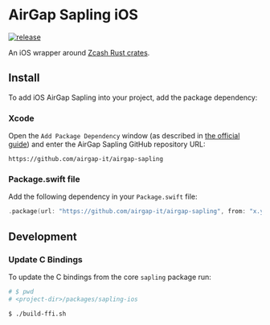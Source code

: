# AirGap Sapling iOS

[![release](https://img.shields.io/github/v/tag/airgap-it/airgap-sapling?include_prereleases)](https://github.com/airgap-it/airgap-sapling/releases)

An iOS wrapper around [Zcash Rust crates](https://github.com/zcash/librustzcash).

## Install

To add iOS AirGap Sapling into your project, add the package dependency:

### Xcode

Open the `Add Package Dependency` window (as described in [the official guide](https://developer.apple.com/documentation/xcode/adding_package_dependencies_to_your_app)) and enter the AirGap Sapling GitHub repository URL:
```
https://github.com/airgap-it/airgap-sapling
```

### Package.swift file

Add the following dependency in your `Package.swift` file:

```swift
.package(url: "https://github.com/airgap-it/airgap-sapling", from: "x.y.z")
```


## Development

### Update C Bindings
To update the C bindings from the core `sapling` package run:
```bash
# $ pwd
# <project-dir>/packages/sapling-ios

$ ./build-ffi.sh
```
